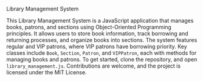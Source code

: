 Library Management System

This Library Management System is a JavaScript application that manages books, patrons, and sections using Object-Oriented Programming principles. It allows users to store book information, track borrowing and returning processes, and organize books into sections. The system features regular and VIP patrons, where VIP patrons have borrowing priority. Key classes include `Book`, `Section`, `Patron`, and `VIPPatron`, each with methods for managing books and patrons. To get started, clone the repository, and open `library_management.js`. Contributions are welcome, and the project is licensed under the MIT License.
